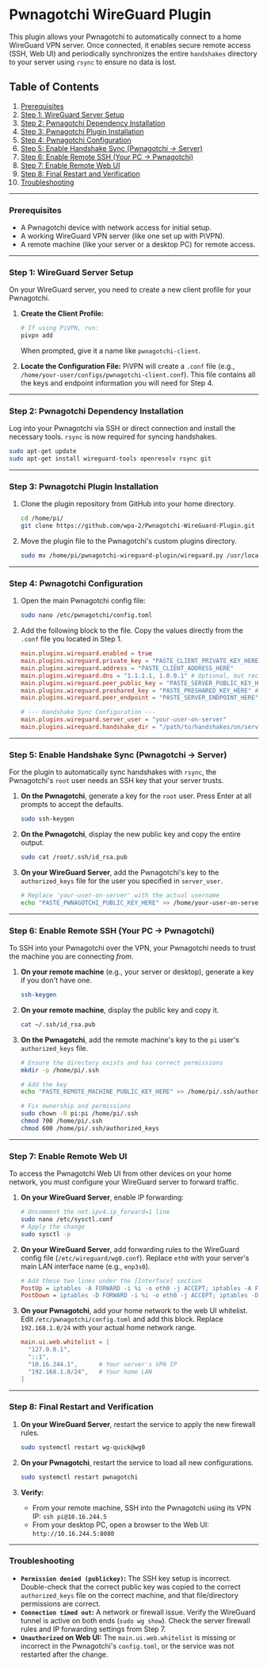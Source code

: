 # Pwnagotchi WireGuard Plugin

This plugin allows your Pwnagotchi to automatically connect to a home WireGuard VPN server. Once connected, it enables secure remote access (SSH, Web UI) and periodically synchronizes the entire `handshakes` directory to your server using `rsync` to ensure no data is lost.

## Table of Contents
1.  [Prerequisites](#prerequisites)
2.  [Step 1: WireGuard Server Setup](#step-1-wireguard-server-setup)
3.  [Step 2: Pwnagotchi Dependency Installation](#step-2-pwnagotchi-dependency-installation)
4.  [Step 3: Pwnagotchi Plugin Installation](#step-3-pwnagotchi-plugin-installation)
5.  [Step 4: Pwnagotchi Configuration](#step-4-pwnagotchi-configuration)
6.  [Step 5: Enable Handshake Sync (Pwnagotchi -> Server)](#step-5-enable-handshake-sync-pwnagotchi---server)
7.  [Step 6: Enable Remote SSH (Your PC -> Pwnagotchi)](#step-6-enable-remote-ssh-your-pc---pwnagotchi)
8.  [Step 7: Enable Remote Web UI](#step-7-enable-remote-web-ui)
9.  [Step 8: Final Restart and Verification](#step-8-final-restart-and-verification)
10. [Troubleshooting](#troubleshooting)

---

### Prerequisites

* A Pwnagotchi device with network access for initial setup.
* A working WireGuard VPN server (like one set up with PiVPN).
* A remote machine (like your server or a desktop PC) for remote access.

---

### Step 1: WireGuard Server Setup

On your WireGuard server, you need to create a new client profile for your Pwnagotchi.

1.  **Create the Client Profile:**
    ```bash
    # If using PiVPN, run:
    pivpn add
    ```
    When prompted, give it a name like `pwnagotchi-client`.

2.  **Locate the Configuration File:**
    PiVPN will create a `.conf` file (e.g., `/home/your-user/configs/pwnagotchi-client.conf`). This file contains all the keys and endpoint information you will need for Step 4.

---

### Step 2: Pwnagotchi Dependency Installation

Log into your Pwnagotchi via SSH or direct connection and install the necessary tools. `rsync` is now required for syncing handshakes.

```bash
sudo apt-get update
sudo apt-get install wireguard-tools openresolv rsync git
```

---

### Step 3: Pwnagotchi Plugin Installation

1.  Clone the plugin repository from GitHub into your home directory.
    ```bash
    cd /home/pi/
    git clone https://github.com/wpa-2/Pwnagotchi-WireGuard-Plugin.git
    ```

2.  Move the plugin file to the Pwnagotchi's custom plugins directory.
    ```bash
    sudo mv /home/pi/pwnagotchi-wireguard-plugin/wireguard.py /usr/local/share/pwnagotchi/custom-plugins/
    ```

---

### Step 4: Pwnagotchi Configuration

1.  Open the main Pwnagotchi config file:
    ```bash
    sudo nano /etc/pwnagotchi/config.toml
    ```

2.  Add the following block to the file. Copy the values directly from the `.conf` file you located in Step 1.

    ```toml
    main.plugins.wireguard.enabled = true
    main.plugins.wireguard.private_key = "PASTE_CLIENT_PRIVATE_KEY_HERE"
    main.plugins.wireguard.address = "PASTE_CLIENT_ADDRESS_HERE"
    main.plugins.wireguard.dns = "1.1.1.1, 1.0.0.1" # Optional, but recommended
    main.plugins.wireguard.peer_public_key = "PASTE_SERVER_PUBLIC_KEY_HERE"
    main.plugins.wireguard.preshared_key = "PASTE_PRESHARED_KEY_HERE" # If you have one
    main.plugins.wireguard.peer_endpoint = "PASTE_SERVER_ENDPOINT_HERE"

    # --- Handshake Sync Configuration ---
    main.plugins.wireguard.server_user = "your-user-on-server"
    main.plugins.wireguard.handshake_dir = "/path/to/handshakes/on/server/"
    ```

---

### Step 5: Enable Handshake Sync (Pwnagotchi -> Server)

For the plugin to automatically sync handshakes with `rsync`, the Pwnagotchi's `root` user needs an SSH key that your server trusts.

1.  **On the Pwnagotchi**, generate a key for the `root` user. Press Enter at all prompts to accept the defaults.
    ```bash
    sudo ssh-keygen
    ```

2.  **On the Pwnagotchi**, display the new public key and copy the entire output.
    ```bash
    sudo cat /root/.ssh/id_rsa.pub
    ```

3.  **On your WireGuard Server**, add the Pwnagotchi's key to the `authorized_keys` file for the user you specified in `server_user`.
    ```bash
    # Replace 'your-user-on-server' with the actual username
    echo "PASTE_PWNAGOTCHI_PUBLIC_KEY_HERE" >> /home/your-user-on-server/.ssh/authorized_keys
    ```

---

### Step 6: Enable Remote SSH (Your PC -> Pwnagotchi)

To SSH into your Pwnagotchi over the VPN, your Pwnagotchi needs to trust the machine you are connecting *from*.

1.  **On your remote machine** (e.g., your server or desktop), generate a key if you don't have one.
    ```bash
    ssh-keygen
    ```

2.  **On your remote machine**, display the public key and copy it.
    ```bash
    cat ~/.ssh/id_rsa.pub
    ```

3.  **On the Pwnagotchi**, add the remote machine's key to the `pi` user's `authorized_keys` file.
    ```bash
    # Ensure the directory exists and has correct permissions
    mkdir -p /home/pi/.ssh
    
    # Add the key
    echo "PASTE_REMOTE_MACHINE_PUBLIC_KEY_HERE" >> /home/pi/.ssh/authorized_keys
    
    # Fix ownership and permissions
    sudo chown -R pi:pi /home/pi/.ssh
    chmod 700 /home/pi/.ssh
    chmod 600 /home/pi/.ssh/authorized_keys
    ```

---

### Step 7: Enable Remote Web UI

To access the Pwnagotchi Web UI from other devices on your home network, you must configure your WireGuard server to forward traffic.

1.  **On your WireGuard Server**, enable IP forwarding:
    ```bash
    # Uncomment the net.ipv4.ip_forward=1 line
    sudo nano /etc/sysctl.conf
    # Apply the change
    sudo sysctl -p
    ```

2.  **On your WireGuard Server**, add forwarding rules to the WireGuard config file (`/etc/wireguard/wg0.conf`). Replace `eth0` with your server's main LAN interface name (e.g., `enp3s0`).
    ```ini
    # Add these two lines under the [Interface] section
    PostUp = iptables -A FORWARD -i %i -o eth0 -j ACCEPT; iptables -A FORWARD -i eth0 -o %i -j ACCEPT; iptables -t nat -A POSTROUTING -o eth0 -j MASQUERADE
    PostDown = iptables -D FORWARD -i %i -o eth0 -j ACCEPT; iptables -D FORWARD -i eth0 -o %i -j ACCEPT; iptables -t nat -D POSTROUTING -o eth0 -j MASQUERADE
    ```

3.  **On your Pwnagotchi**, add your home network to the web UI whitelist. Edit `/etc/pwnagotchi/config.toml` and add this block. Replace `192.168.1.0/24` with your actual home network range.
    ```toml
    main.ui.web.whitelist = [
      "127.0.0.1",
      "::1",
      "10.16.244.1",      # Your server's VPN IP
      "192.168.1.0/24",   # Your home LAN
    ]
    ```

---

### Step 8: Final Restart and Verification

1.  **On your WireGuard Server**, restart the service to apply the new firewall rules.
    ```bash
    sudo systemctl restart wg-quick@wg0
    ```

2.  **On your Pwnagotchi**, restart the service to load all new configurations.
    ```bash
    sudo systemctl restart pwnagotchi
    ```

3.  **Verify:**
    * From your remote machine, SSH into the Pwnagotchi using its VPN IP: `ssh pi@10.16.244.5`
    * From your desktop PC, open a browser to the Web UI: `http://10.16.244.5:8080`

---

### Troubleshooting

* **`Permission denied (publickey)`:** The SSH key setup is incorrect. Double-check that the correct public key was copied to the correct `authorized_keys` file on the correct machine, and that file/directory permissions are correct.
* **`Connection timed out`:** A network or firewall issue. Verify the WireGuard tunnel is active on both ends (`sudo wg show`). Check the server firewall rules and IP forwarding settings from Step 7.
* **`Unauthorized` on Web UI:** The `main.ui.web.whitelist` is missing or incorrect in the Pwnagotchi's `config.toml`, or the service was not restarted after the change.

